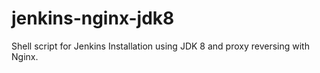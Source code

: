 # jenkins-nginx-jdk8
Shell script for Jenkins Installation using JDK 8 and proxy reversing with Nginx.

